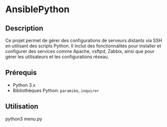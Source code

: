 # AnsiblePython

## Description
Ce projet permet de gérer des configurations de serveurs distants via SSH en utilisant des scripts Python. Il inclut des fonctionnalités pour installer et configurer des services comme Apache, vsftpd, Zabbix, ainsi que pour gérer les utilisateurs et les configurations réseau.

## Prérequis
- Python 3.x
- Bibliothèques Python: `paramiko`, `inquirer`

## Utilisation 

python3 menu.py


